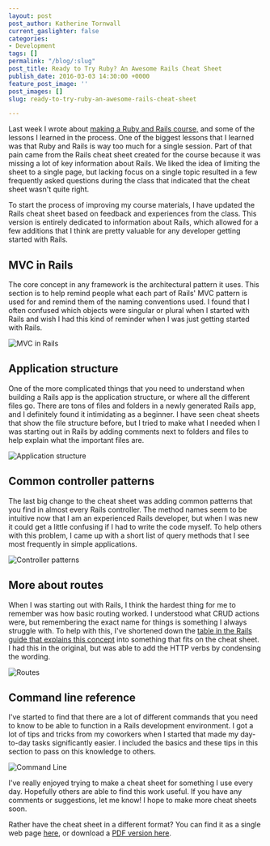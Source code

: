```yaml
---
layout: post
post_author: Katherine Tornwall
current_gaslighter: false
categories:
- Development
tags: []
permalink: "/blog/:slug"
post_title: Ready to Try Ruby? An Awesome Rails Cheat Sheet
publish_date: 2016-03-03 14:30:00 +0000
feature_post_image: ''
post_images: []
slug: ready-to-try-ruby-an-awesome-rails-cheat-sheet

---
```

Last week I wrote about
[making a Ruby and Rails course,](https://teamgaslight.com/blog/adventures-in-teaching-a-ruby-on-rails-programming-class)
and some of the lessons I learned in the process. One of the biggest lessons that I learned was that
Ruby and Rails is way too much for a single session. Part of that pain came from the Rails cheat sheet
created for the course because it was missing a lot of key information about Rails. We liked the
idea of limiting the sheet to a single page, but lacking focus on a single topic resulted in a few
frequently asked questions during the class that indicated that the cheat sheet wasn't quite right.

To start the process of improving my course materials, I have updated the Rails cheat sheet based on
feedback and experiences from the class. 
This version is entirely dedicated to information about Rails, which allowed for a few additions
that I think are pretty valuable for any developer getting started with Rails.

## MVC in Rails

The core concept in any framework is the architectural pattern it uses. This section is to help
remind people what each part of Rails' MVC pattern is used for and remind them of
the naming conventions used. I found that I often confused which objects were singular or
plural when I started with Rails and wish I had this kind of reminder when I was just getting
started with Rails.

![MVC in Rails](https://gaslight-blog.s3.amazonaws.com/creating-a-rails-cheat-sheet/mvc.png)

## Application structure

One of the more complicated things that you need to understand when building a Rails app is the
application structure, or where all the different files go. There are tons of files and folders in
a newly generated Rails app, and I definitely found it intimidating as a beginner. I have seen
cheat sheets that show the file structure before, but I tried to make what I needed when I was
starting out in Rails by adding comments next to folders and files to help explain what the
important files are.

![Application structure](https://gaslight-blog.s3.amazonaws.com/creating-a-rails-cheat-sheet/application-structure.png)

## Common controller patterns

The last big change to the cheat sheet was adding common patterns that you find in almost every
Rails controller. The method names seem to be intuitive now that I am an experienced Rails
developer, but when I was new it could get a little confusing if I had to write the code myself.
To help others with this problem, I came up with a short list of query methods that I see most
frequently in simple applications.

![Controller patterns](https://gaslight-blog.s3.amazonaws.com/creating-a-rails-cheat-sheet/controller-patterns.png)

## More about routes

When I was starting out with Rails, I think the hardest thing for me to remember was how basic
routing worked. I understood what CRUD actions were, but remembering the exact name for things is
something I always struggle with. To help with this, I've shortened down the
[table in the Rails guide that explains this concept](http://guides.rubyonrails.org/routing.html#crud-verbs-and-actions)
into something that fits on the cheat sheet. I had this in the original, but was able to add the
HTTP verbs by condensing the wording.

![Routes](https://gaslight-blog.s3.amazonaws.com/creating-a-rails-cheat-sheet/routes.png)

## Command line reference

I've started to find that there are a lot of different commands that you need to know to be able to
function in a Rails development environment. I got a lot of tips and tricks from my coworkers when I
started that made my day-to-day tasks significantly easier. I included the basics and these tips in
this section to pass on this knowledge to others.

![Command Line](https://gaslight-blog.s3.amazonaws.com/creating-a-rails-cheat-sheet/command-line.png)

I've really enjoyed trying to make a cheat sheet for something I use every day. Hopefully others
are able to find this work useful. If you have any comments or suggestions, let me know! I hope to
make more cheat sheets soon. 

Rather have the cheat sheet in a different format? You can find it as a single web page [here](https://rawgit.com/ktornwall/cheat-sheets/master/rails-4.html), or
download a [PDF version here](https://github.com/ktornwall/cheat-sheets/raw/master/rails-4.pdf).

